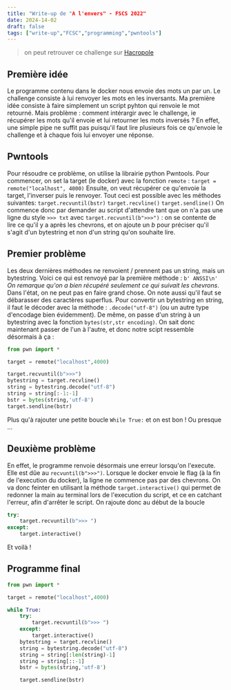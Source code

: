 ```yaml
---
title: "Write-up de "A l'envers" - FSCS 2022"
date: 2024-14-02
draft: false
tags: ["write-up","FCSC","programming","pwntools"]
---
```


> on peut retrouver ce challenge sur [Hacropole](https://hackropole.fr/fr/challenges/misc/fcsc2022-misc-a-l-envers/)

## Première idée
Le programme contenu dans le docker nous envoie des mots un par un. Le challenge consiste à lui renvoyer les mots en les inversants. Ma première idée consiste à faire simplement un script pyhton qui renvoie le mot retourné. Mais problème : comment intérargir avec le challenge, ie récupérer les mots qu'il envoie et lui retourner les mots inversés ? En effet, une simple pipe ne suffit pas puisqu'il faut lire plusieurs fois ce qu'envoie le challenge et à chaque fois lui envoyer une réponse.

## Pwntools
Pour résoudre ce problème, on utilise la librairie python Pwntools. Pour commencer, on set la target (le docker) avec la fonction `remote` : `target = remote("localhost", 4000)`
Ensuite, on veut récupérer ce qu'envoie la target, l'inverser puis le renvoyer. Tout ceci est possible avec les méthodes suivantes:
`target.recvuntil(bstr)` `target.recvline()`  `target.sendline()`
On commence donc par demander au script d'attendre tant que on n'a pas une ligne du style `>>> txt` avec `target.recvuntil(b">>>")` : on se contente de lire ce qu'il y a après les chevrons, et on ajoute un _b_ pour préciser qu'il s'agit d'un bytestring et non d'un string qu'on souhaite lire.

## Premier problème
Les deux dernières méthodes ne renvoient / prennent pas un string, mais un bytestring. Voici ce qui est renvoyé par la première méthode :
`b' ANSSI\n'`
_On remarque qu'on a bien récupéré seulement ce qui suivait les chevrons_. Dans l'état, on ne peut pas en faire grand chose. On note aussi qu'il faut se débarasser des caractères superflus. Pour convertir un bytestring en string, il faut le décoder avec la méthode : `.decode("utf-8")` (ou un autre type d'encodage bien évidemment). De même, on passe d'un string à un bytestring avec la fonction `bytes(str,str encoding)`. On sait donc maintenant passer de l'un à l'autre, et donc notre scipt ressemble désormais à ça :

```py
from pwn import *

target = remote("localhost",4000)

target.recvuntil(b">>>")
bytestring = target.recvline()
string = bytestring.decode("utf-8")
string = string[:-1:-1]
bstr = bytes(string,'utf-8')
target.sendline(bstr)
```

Plus qu'à rajouter une petite boucle `While True:` et on est bon ! Ou presque ...

## Deuxième problème
En effet, le programme renvoie désormais une erreur lorsqu'on l'execute. Elle est dûe au `recvuntil(b">>>")`. Lorsque le docker envoie le flag (à la fin de l'execution du docker), la ligne ne commence pas par des chevrons. On va donc feinter en utilisant la méthode `target.interactive()` qui permet de redonner la main au terminal lors de l'execution du script, et ce en catchant l'erreur, afin d'arrêter le script. On rajoute donc au début de la boucle 

```py
try:      
    target.recvuntil(b">>> ")
except:
    target.interactive()
```


Et voilà ! 

## Programme final
```py
from pwn import *

target = remote("localhost",4000)

while True:
    try:      
        target.recvuntil(b">>> ")
    except:
        target.interactive()
    bytestring = target.recvline()
    string = bytestring.decode("utf-8")
    string = string[:len(string)-1]
    string = string[::-1]
    bstr = bytes(string,'utf-8')

    target.sendline(bstr)
```